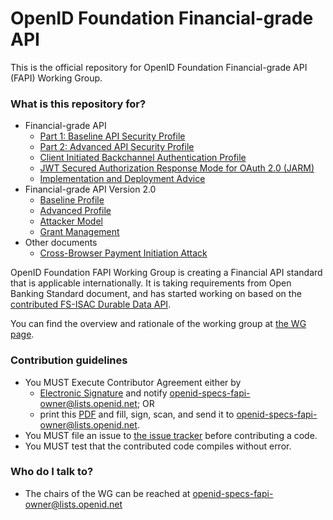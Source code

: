# OpenID Foundation Financial-grade API #

This is the official repository for OpenID Foundation Financial-grade API (FAPI) Working Group. 

### What is this repository for? ###

* Financial-grade API
    * [Part 1: Baseline API Security Profile](Financial_API_WD_001.md)
    * [Part 2: Advanced API Security Profile](Financial_API_WD_002.md)
    * [Client Initiated Backchannel Authentication Profile](Financial_API_WD_CIBA.md)
    * [JWT Secured Authorization Response Mode for OAuth 2.0 (JARM)](Financial_API_JWT_Secured_Authorization_Response_Mode.md)
    * [Implementation and Deployment Advice](Financial_API_Implementation_And_Deployment_Advice.md)
* Financial-grade API Version 2.0
    * [Baseline Profile](FAPI_2_0_Baseline_Profile.md)
    * [Advanced Profile](FAPI_2_0_Advanced_Profile.md)
    * [Attacker Model](FAPI_2_0_Attacker_Model.md)
    * [Grant Management](FAPI_2_0_Grant_Management.md)
* Other documents
    * [Cross-Browser Payment Initiation Attack](TR-Cross_browser_payment_initiation_attack.md)


OpenID Foundation FAPI Working Group is creating a Financial API standard that is applicable internationally. It is taking requirements from Open Banking Standard document, and has started working on based on the [contributed FS-ISAC Durable Data API](http://lists.openid.net/pipermail/openid-specs-fapi/attachments/20160609/df29d295/attachment-0001.pdf). 

You can find the overview and rationale of the working group at [the WG page](http://openid.net/wg/fapi/). 

### Contribution guidelines ###

* You MUST Execute Contributor Agreement either by 
    * [Electronic Signature](http://openid.net/intellectual-property/) and notify openid-specs-fapi-owner@lists.openid.net; OR 
    * print this [PDF](http://openid.net/wordpress-content/uploads/2010/01/paper-contribution-agreement-20100122.pdf) and fill, sign, scan, and send it to openid-specs-fapi-owner@lists.openid.net. 
* You MUST file an issue to [the issue tracker](https://bitbucket.org/openid/fapi/issues?status=new&status=open) before contributing a code. 
* You MUST test that the contributed code compiles without error. 

### Who do I talk to? ###

* The chairs of the WG can be reached at openid-specs-fapi-owner@lists.openid.net
